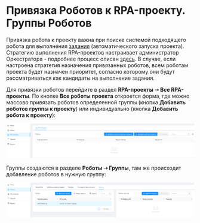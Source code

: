 # Привязка Роботов к RPA-проекту. Группы Роботов

Привязка робота к проекту важна при поиске системой подходящего робота для выполнения [задания](https://docs.primo-rpa.ru/primo-rpa/orchestrator/basics/tasks) (автоматического запуска проекта). Стратегию выполнения RPA-проектов настраивает администратор Оркестратора - подробнее процесс описан [здесь](https://docs.primo-rpa.ru/primo-rpa/orchestrator/settings/projects-queue). В случае, если настроена стратегия назначения привязанных роботов, всем роботам проекта будет назначен приоритет, согласно которому они будут рассматриваться как кандидаты на выполнение задания. 

Для привязки роботов перейдите в раздел **RPA-проекты ➝ Все RPA-проекты**. По кнопке **Все роботы проекта** откроется форма, где можно массово привязать роботов определенной группы (кнопка **Добавить роботов группы к проекту**) или индивидуально (кнопка **Добавить робота к проекту**):

![](<../../.gitbook/assets/1 (2)>)

Группы создаются в разделе **Роботы ➝ Группы**, там же происходит добавление роботов в нужную группу:

![](<../../.gitbook/assets/2 (1)>)


